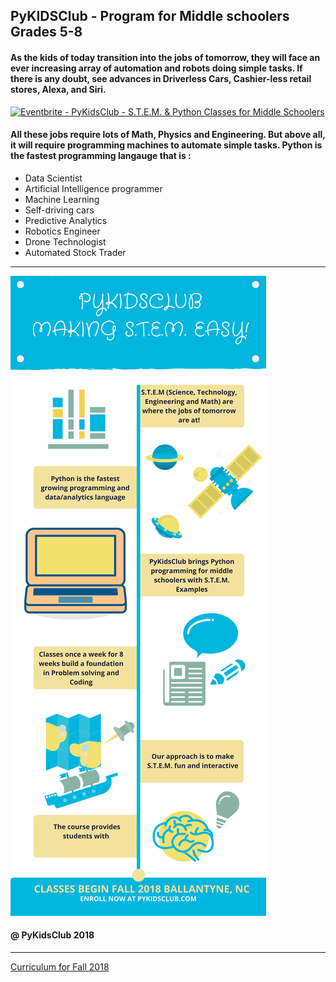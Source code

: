 ## PyKIDSClub - Program for Middle schoolers Grades 5-8

####  As the kids of today transition into the jobs of tomorrow, they will face an ever increasing array of automation and robots doing simple tasks. If there is any doubt, see advances in Driverless Cars, Cashier-less retail stores, Alexa, and Siri.

<a href="https://www.eventbrite.com/e/pykidsclub-stem-python-classes-for-middle-schoolers-tickets-47249210661?ref=ebtn" target="_blank"><img src="https://www.eventbrite.com/custombutton?eid=47249210661" alt="Eventbrite - PyKidsClub - S.T.E.M. &amp; Python Classes for  Middle Schoolers" /></a>

#### All these jobs require lots of Math, Physics and Engineering. But above all, it will require programming machines to automate simple tasks. Python is the fastest programming langauge that is :

- Data Scientist
- Artificial Intelligence programmer
- Machine Learning 
- Self-driving cars
- Predictive Analytics
- Robotics Engineer
- Drone Technologist
- Automated Stock Trader

---

<img src = "images/pykidsclub1.png">

#### @ PyKidsClub 2018

---

[Curriculum for Fall 2018](https://github.com/pykidsclub/index/blob/master/curriculum.md)
